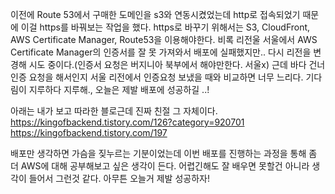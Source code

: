 
이전에 Route 53에서 구매한 도메인을 s3와 연동시켰었는데 http로 접속되었기 때문에 이걸 https를 바꿔보는 
작업을 했다.
https로 바꾸기 위해서는 S3, CloudFront, AWS Certificate Manager, Route53을
이용해야한다.
비록 리전울 서울에서 AWS Certificate Manager의 인증서를 잘 못 가져와서 
배포에 실패했지만.. 다시 리전을 변경해 시도 중이다.(인증서 요청은 버지니아 북부에서 해야만한다. 서울x) 
근데 바다 건너 인증 요청을 해서인지 서울 리전에서 인증요청 보냈을 때와 비교하면 너무 느리다. 기다림이 지루하다 지루해., 오늘은 제발 배포에 성공하길 ..!

아래는 내가 보고 따라한 블로근데 진짜 친절 그 자체이다. 
https://kingofbackend.tistory.com/126?category=920701
https://kingofbackend.tistory.com/197

배포만 생각하면 가슴을 짖누르는 기분이었는데  이번 배포를 진행하는 과정을 통해
좀 더  AWS에 대해 공부해보고 싶은 생각이 든다. 어렵긴해도 잘 배우면 못할건 아니라 생각이 들어서
그런것 같다. 아무튼 오늘거 제발 성공하자! 
